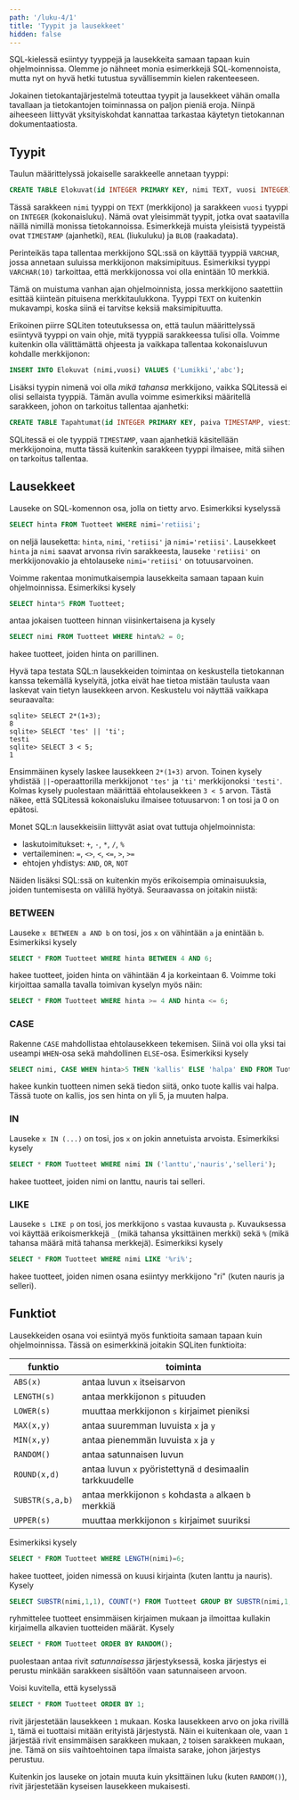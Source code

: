 ```yaml
---
path: '/luku-4/1'
title: 'Tyypit ja lausekkeet'
hidden: false
---
```


SQL-kielessä esiintyy tyyppejä ja lausekkeita 
samaan tapaan kuin ohjelmoinnissa.
Olemme jo nähneet monia esimerkkejä SQL-komennoista,
mutta nyt on hyvä hetki tutustua syvällisemmin kielen rakenteeseen.

Jokainen tietokantajärjestelmä toteuttaa
tyypit ja lausekkeet vähän omalla tavallaan
ja tietokantojen toiminnassa on paljon pieniä eroja.
Niinpä aiheeseen liittyvät yksityiskohdat kannattaa
tarkastaa käytetyn tietokannan dokumentaatiosta.

## Tyypit

Taulun määrittelyssä jokaiselle sarakkeelle annetaan tyyppi:

```sql
CREATE TABLE Elokuvat(id INTEGER PRIMARY KEY, nimi TEXT, vuosi INTEGER);
```

Tässä sarakkeen `nimi` tyyppi on `TEXT` (merkkijono)
ja sarakkeen `vuosi` tyyppi on `INTEGER` (kokonaisluku).
Nämä ovat yleisimmät tyypit,
jotka ovat saatavilla näillä nimillä monissa tietokannoissa.
Esimerkkejä muista yleisistä tyypeistä ovat `TIMESTAMP` (ajanhetki),
`REAL` (liukuluku) ja `BLOB` (raakadata).

<text-box variant='hint' name='TEXT vs. VARCHAR'>

Perinteikäs tapa tallentaa merkkijono SQL:ssä on
käyttää tyyppiä `VARCHAR`, jossa annetaan suluissa
merkkijonon maksimipituus. Esimerkiksi tyyppi `VARCHAR(10)`
tarkoittaa, että merkkijonossa voi olla enintään 10 merkkiä.

Tämä on muistuma vanhan ajan ohjelmoinnista,
jossa merkkijono saatettiin esittää kiinteän pituisena merkkitaulukkona.
Tyyppi `TEXT` on kuitenkin mukavampi,
koska siinä ei tarvitse keksiä maksimipituutta.

</text-box>

<text-box variant='hint' name='SQLiten tyypit'>

Erikoinen piirre SQLiten toteutuksessa on,
että taulun määrittelyssä esiintyvä tyyppi on vain ohje,
mitä tyyppiä sarakkeessa tulisi olla.
Voimme kuitenkin olla välittämättä ohjeesta ja vaikkapa
tallentaa kokonaisluvun kohdalle merkkijonon:

```sql
INSERT INTO Elokuvat (nimi,vuosi) VALUES ('Lumikki','abc');
```

Lisäksi tyypin nimenä voi olla _mikä tahansa_ merkkijono,
vaikka SQLitessä ei olisi sellaista tyyppiä.
Tämän avulla voimme esimerkiksi määritellä sarakkeen,
johon on tarkoitus tallentaa ajanhetki:

```sql
CREATE TABLE Tapahtumat(id INTEGER PRIMARY KEY, paiva TIMESTAMP, viesti TEXT);
```

SQLitessä ei ole tyyppiä `TIMESTAMP`,
vaan ajanhetkiä käsitellään merkkijonoina,
mutta tässä kuitenkin sarakkeen tyyppi ilmaisee,
mitä siihen on tarkoitus tallentaa.

</text-box>

## Lausekkeet

Lauseke on SQL-komennon osa, jolla on tietty arvo.
Esimerkiksi kyselyssä

```sql
SELECT hinta FROM Tuotteet WHERE nimi='retiisi';
```

on neljä lauseketta: `hinta`, `nimi`, `'retiisi'`
ja `nimi='retiisi'`.
Lausekkeet `hinta` ja `nimi` saavat arvonsa rivin sarakkeesta,
lauseke `'retiisi'` on merkkijonovakio ja
ehtolauseke `nimi='retiisi'` on totuusarvoinen.

Voimme rakentaa monimutkaisempia lausekkeita
samaan tapaan kuin ohjelmoinnissa. Esimerkiksi kysely

```sql
SELECT hinta*5 FROM Tuotteet;
```

antaa jokaisen tuotteen hinnan viisinkertaisena ja kysely

```sql
SELECT nimi FROM Tuotteet WHERE hinta%2 = 0;
```

hakee tuotteet, joiden hinta on parillinen.

Hyvä tapa testata SQL:n lausekkeiden toimintaa
on keskustella tietokannan kanssa tekemällä kyselyitä,
jotka eivät hae tietoa mistään taulusta vaan laskevat
vain tietyn lausekkeen arvon.
Keskustelu voi näyttää vaikkapa seuraavalta:

```x
sqlite> SELECT 2*(1+3);
8
sqlite> SELECT 'tes' || 'ti';
testi
sqlite> SELECT 3 < 5;
1
```

Ensimmäinen kysely laskee lausekkeen `2*(1+3)` arvon.
Toinen kysely yhdistää `||`-operaattorilla
merkkijonot `'tes'` ja `'ti'` merkkijonoksi `'testi'`.
Kolmas kysely puolestaan määrittää ehtolausekkeen `3 < 5` arvon.
Tästä näkee, että SQLitessä kokonaisluku ilmaisee totuusarvon:
1 on tosi ja 0 on epätosi.

Monet SQL:n lausekkeisiin liittyvät asiat ovat tuttuja ohjelmoinnista:

* laskutoimitukset: `+`, `-`, `*`, `/`, `%`
* vertaileminen: `=`, `<>`, `<`, `<=`, `>`, `>=`
* ehtojen yhdistys: `AND`, `OR`, `NOT`

Näiden lisäksi SQL:ssä on kuitenkin myös
erikoisempia ominaisuuksia,
joiden tuntemisesta on välillä hyötyä.
Seuraavassa on joitakin niistä:

### BETWEEN

Lauseke `x BETWEEN a AND b` on tosi,
jos `x` on vähintään `a` ja enintään `b`.
Esimerkiksi kysely

```sql
SELECT * FROM Tuotteet WHERE hinta BETWEEN 4 AND 6;
```

hakee tuotteet, joiden hinta on vähintään 4 ja korkeintaan 6.
Voimme toki kirjoittaa samalla tavalla toimivan kyselyn myös näin:

```sql
SELECT * FROM Tuotteet WHERE hinta >= 4 AND hinta <= 6;
```

### CASE

Rakenne `CASE` mahdollistaa ehtolausekkeen tekemisen.
Siinä voi olla yksi tai useampi `WHEN`-osa
sekä mahdollinen `ELSE`-osa. Esimerkiksi kysely

```sql
SELECT nimi, CASE WHEN hinta>5 THEN 'kallis' ELSE 'halpa' END FROM Tuotteet;
```

hakee kunkin tuotteen nimen sekä tiedon siitä,
onko tuote kallis vai halpa.
Tässä tuote on kallis, jos sen hinta on yli 5,
ja muuten halpa.

### IN

Lauseke `x IN (...)` on tosi, jos `x` on jokin annetuista arvoista.
Esimerkiksi kysely

```sql
SELECT * FROM Tuotteet WHERE nimi IN ('lanttu','nauris','selleri');
```

hakee tuotteet, joiden nimi on lanttu, nauris tai selleri.

### LIKE

Lauseke `s LIKE p` on tosi, jos merkkijono `s` vastaa kuvausta `p`.
Kuvauksessa voi käyttää erikoismerkkejä `_` (mikä tahansa yksittäinen merkki)
sekä `%` (mikä tahansa määrä mitä tahansa merkkejä).
Esimerkiksi kysely

```sql
SELECT * FROM Tuotteet WHERE nimi LIKE '%ri%';
```

hakee tuotteet, joiden nimen osana esiintyy merkkijono "ri"
(kuten nauris ja selleri).

## Funktiot

Lausekkeiden osana voi esiintyä myös funktioita
samaan tapaan kuin ohjelmoinnissa.
Tässä on esimerkkinä joitakin SQLiten funktioita:

funktio | toiminta
------- | -------
`ABS(x)` | antaa luvun `x` itseisarvon
`LENGTH(s)` | antaa merkkijonon `s` pituuden
`LOWER(s)` | muuttaa merkkijonon `s` kirjaimet pieniksi
`MAX(x,y)` | antaa suuremman luvuista `x` ja `y`
`MIN(x,y)` | antaa pienemmän luvuista `x` ja `y`
`RANDOM()` | antaa satunnaisen luvun
`ROUND(x,d)` | antaa luvun `x` pyöristettynä `d` desimaalin tarkkuudelle
`SUBSTR(s,a,b)` | antaa merkkijonon `s` kohdasta `a` alkaen `b` merkkiä
`UPPER(s)` | muuttaa merkkijonon `s` kirjaimet suuriksi

Esimerkiksi kysely

```sql
SELECT * FROM Tuotteet WHERE LENGTH(nimi)=6;
```

hakee tuotteet, joiden nimessä on kuusi kirjainta
(kuten lanttu ja nauris). Kysely

```sql
SELECT SUBSTR(nimi,1,1), COUNT(*) FROM Tuotteet GROUP BY SUBSTR(nimi,1,1);
```

ryhmittelee tuotteet ensimmäisen kirjaimen mukaan ja ilmoittaa
kullakin kirjaimella alkavien tuotteiden määrät.
Kysely

```sql
SELECT * FROM Tuotteet ORDER BY RANDOM();
```

puolestaan antaa rivit _satunnaisessa_ järjestyksessä,
koska järjestys ei perustu minkään sarakkeen sisältöön
vaan satunnaiseen arvoon.

<text-box variant='hint' name='ORDER BY ja lausekkeet'>

Voisi kuvitella, että kyselyssä

```sql
SELECT * FROM Tuotteet ORDER BY 1;
```

rivit järjestetään lausekkeen `1` mukaan.
Koska lausekkeen arvo on joka rivillä `1`,
tämä ei tuottaisi mitään erityistä järjestystä.
Näin ei kuitenkaan ole, vaan `1`
järjestää rivit ensimmäisen sarakkeen mukaan,
`2` toisen sarakkeen mukaan, jne.
Tämä on siis vaihtoehtoinen tapa ilmaista sarake,
johon järjestys perustuu.

Kuitenkin jos lauseke on jotain muuta kuin
yksittäinen luku (kuten `RANDOM()`), rivit järjestetään kyseisen
lausekkeen mukaisesti.

</text-box>
